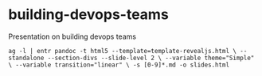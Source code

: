 # building-devops-teams
Presentation on building devops teams

`ag -l | entr pandoc -t html5 --template=template-revealjs.html \
        --standalone --section-divs --slide-level 2 \
  --variable theme="Simple" \
  --variable transition="linear" \
  -s [0-9]*.md -o slides.html`
